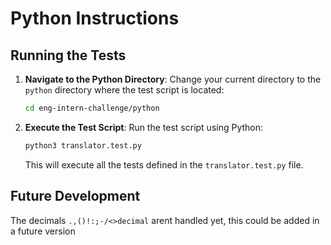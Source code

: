 # Python Instructions


## Running the Tests

1. **Navigate to the Python Directory**:
   Change your current directory to the `python` directory where the test script is located:
   ```bash
   cd eng-intern-challenge/python
   ```

2. **Execute the Test Script**:
   Run the test script using Python:
   ```bash
   python3 translator.test.py
   ```
   This will execute all the tests defined in the `translator.test.py` file.

## Future Development

The decimals `.,()!:;-/<>decimal` arent handled yet, this could be added in a future version